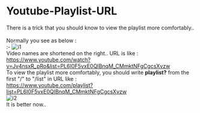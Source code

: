 # Youtube-Playlist-URL

There is a trick that you should know to view the playlist more comfortably..<br><br>
Normally you see as below :<br> :-
![i1](https://github.com/erolcum/Youtube-Playlist-URL/assets/110387801/e1b7d40d-7e46-4132-99c8-8203ce0f4bdb)<br>
Video names are shortened on the right.. 
URL is like : https://www.youtube.com/watch?v=Jv4nsxR_pRo&list=PL6I0F5vxE0QIBnqM_CMmktNFgCgcsXvzw<br>
To view the playlist more comfortably, you should write **playlist?** from the first "/" to "/list" in URL like :<br>
https://www.youtube.com/playlist?list=PL6I0F5vxE0QIBnqM_CMmktNFgCgcsXvzw<br>
![i2](https://github.com/erolcum/Youtube-Playlist-URL/assets/110387801/99028355-d948-4b7c-bd32-6ab099f7c551)<br>
It is better now..
